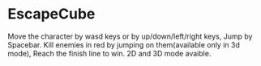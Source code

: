 # EscapeCube
Move the character by wasd keys or by up/down/left/right keys,
Jump by Spacebar.
Kill enemies in red by jumping on them(available only in 3d mode),
Reach the finish line to win.
2D and 3D mode avaible.
